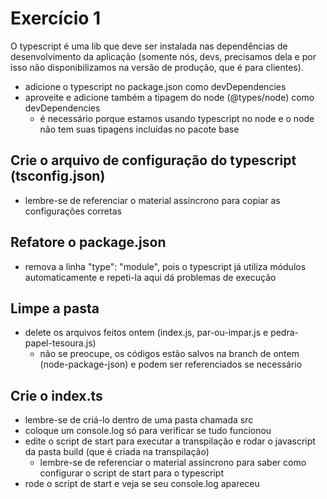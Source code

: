# Exercício 1
O typescript é uma lib que deve ser instalada nas dependências de desenvolvimento da aplicação (somente nós, devs, precisamos dela e por isso não disponibilizamos na versão de produção, que é para clientes).<br>
- adicione o typescript no package.json como devDependencies
- aproveite e adicione também a tipagem do node (@types/node) como devDependencies
    - é necessário porque estamos usando typescript no node e o node não tem suas tipagens incluídas no pacote base

## Crie o arquivo de configuração do typescript (tsconfig.json)
- lembre-se de referenciar o material assíncrono para copiar as configurações corretas

## Refatore o package.json
- remova a linha "type": "module", pois o typescript já utiliza módulos automaticamente e repeti-la aqui dá problemas de execução

## Limpe a pasta
- delete os arquivos feitos ontem (index.js, par-ou-impar.js e pedra-papel-tesoura.js)
    - não se preocupe, os códigos estão salvos na branch de ontem (node-package-json) e podem ser referenciados se necessário
 
## Crie o index.ts
- lembre-se de criá-lo dentro de uma pasta chamada src
- coloque um console.log só para verificar se tudo funcionou
- edite o script de start para executar a transpilação e rodar o javascript da pasta build (que é criada na transpilação)
    - lembre-se de referenciar o material assíncrono para saber como configurar o script de start para o typescript
- rode o script de start e veja se seu console.log apareceu
